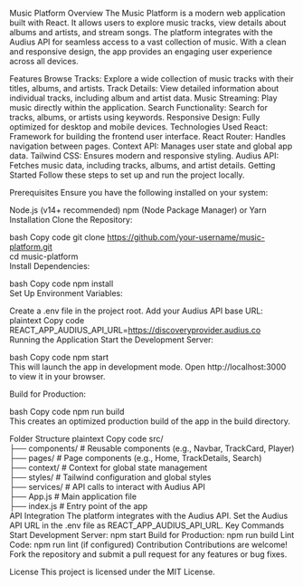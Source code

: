 Music Platform
Overview
The Music Platform is a modern web application built with React. It allows users to explore music tracks, view details about albums and artists, and stream songs. The platform integrates with the Audius API for seamless access to a vast collection of music. With a clean and responsive design, the app provides an engaging user experience across all devices.

Features
Browse Tracks: Explore a wide collection of music tracks with their titles, albums, and artists.
Track Details: View detailed information about individual tracks, including album and artist data.
Music Streaming: Play music directly within the application.
Search Functionality: Search for tracks, albums, or artists using keywords.
Responsive Design: Fully optimized for desktop and mobile devices.
Technologies Used
React: Framework for building the frontend user interface.
React Router: Handles navigation between pages.
Context API: Manages user state and global app data.
Tailwind CSS: Ensures modern and responsive styling.
Audius API: Fetches music data, including tracks, albums, and artist details.
Getting Started
Follow these steps to set up and run the project locally.

Prerequisites
Ensure you have the following installed on your system:

Node.js (v14+ recommended)
npm (Node Package Manager) or Yarn
Installation
Clone the Repository:

bash
Copy code
git clone https://github.com/your-username/music-platform.git  
cd music-platform  
Install Dependencies:

bash
Copy code
npm install  
Set Up Environment Variables:

Create a .env file in the project root.
Add your Audius API base URL:
plaintext
Copy code
REACT_APP_AUDIUS_API_URL=https://discoveryprovider.audius.co  
Running the Application
Start the Development Server:

bash
Copy code
npm start  
This will launch the app in development mode. Open http://localhost:3000 to view it in your browser.

Build for Production:

bash
Copy code
npm run build  
This creates an optimized production build of the app in the build directory.

Folder Structure
plaintext
Copy code
src/  
├── components/        # Reusable components (e.g., Navbar, TrackCard, Player)  
├── pages/             # Page components (e.g., Home, TrackDetails, Search)  
├── context/           # Context for global state management  
├── styles/            # Tailwind configuration and global styles  
├── services/          # API calls to interact with Audius API  
├── App.js             # Main application file  
├── index.js           # Entry point of the app  
API Integration
The platform integrates with the Audius API.
Set the Audius API URL in the .env file as REACT_APP_AUDIUS_API_URL.
Key Commands
Start Development Server: npm start
Build for Production: npm run build
Lint Code: npm run lint (if configured)
Contribution
Contributions are welcome! Fork the repository and submit a pull request for any features or bug fixes.

License
This project is licensed under the MIT License.
